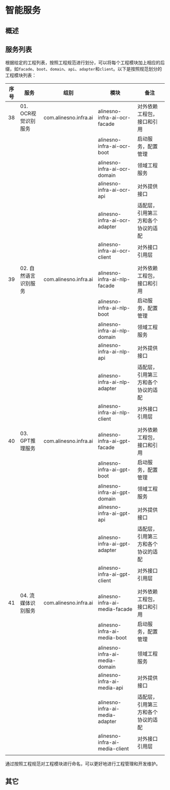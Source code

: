 # 智能服务

## 概述

## 服务列表

根据给定的工程列表，按照工程规范进行划分，可以将每个工程模块加上相应的后缀，如`facade`、`boot`、`domain`、`api`、`adapter`和`client`。以下是按照规范划分的工程模块列表：

| 序号 | 服务                 | 组别                  | 模块                            | 备注                               |
|:----:|----------------------|-----------------------|---------------------------------|------------------------------------|
| 38   | 01. OCR视觉识别服务  | com.alinesno.infra.ai | alinesno-infra-ai-ocr-facade    | 对外依赖工程包，接口和引用         |
|      |                      |                       | alinesno-infra-ai-ocr-boot      | 启动服务，配置管理                 |
|      |                      |                       | alinesno-infra-ai-ocr-domain    | 领域工程服务                       |
|      |                      |                       | alinesno-infra-ai-ocr-api       | 对外提供接口                       |
|      |                      |                       | alinesno-infra-ai-ocr-adapter   | 适配层，引用第三方和各个协议的适配 |
|      |                      |                       | alinesno-infra-ai-ocr-client    | 对外接口引用层                     |
|      |                      |                       |                                 |                                    |
| 39   | 02. 自然语言识别服务 | com.alinesno.infra.ai | alinesno-infra-ai-nlp-facade    | 对外依赖工程包，接口和引用         |
|      |                      |                       | alinesno-infra-ai-nlp-boot      | 启动服务，配置管理                 |
|      |                      |                       | alinesno-infra-ai-nlp-domain    | 领域工程服务                       |
|      |                      |                       | alinesno-infra-ai-nlp-api       | 对外提供接口                       |
|      |                      |                       | alinesno-infra-ai-nlp-adapter   | 适配层，引用第三方和各个协议的适配 |
|      |                      |                       | alinesno-infra-ai-nlp-client    | 对外接口引用层                     |
|      |                      |                       |                                 |
| 40   | 03. GPT推理服务      | com.alinesno.infra.ai | alinesno-infra-ai-gpt-facade    | 对外依赖工程包，接口和引用         |
|      |                      |                       | alinesno-infra-ai-gpt-boot      | 启动服务，配置管理                 |
|      |                      |                       | alinesno-infra-ai-gpt-domain    | 领域工程服务                       |
|      |                      |                       | alinesno-infra-ai-gpt-api       | 对外提供接口                       |
|      |                      |                       | alinesno-infra-ai-gpt-adapter   | 适配层，引用第三方和各个协议的适配 |
|      |                      |                       | alinesno-infra-ai-gpt-client    | 对外接口引用层                     |
|      |                      |                       |                                 |                                    |
| 41   | 04. 流媒体识别服务   | com.alinesno.infra.ai | alinesno-infra-ai-media-facade  | 对外依赖工程包，接口和引用         |
|      |                      |                       | alinesno-infra-ai-media-boot    | 启动服务，配置管理                 |
|      |                      |                       | alinesno-infra-ai-media-domain  | 领域工程服务                       |
|      |                      |                       | alinesno-infra-ai-media-api     | 对外提供接口                       |
|      |                      |                       | alinesno-infra-ai-media-adapter | 适配层，引用第三方和各个协议的适配 |
|      |                      |                       | alinesno-infra-ai-media-client  | 对外接口引用层                     |
|      |                      |                       |                                 |                                    |

通过按照工程规范对工程模块进行命名，可以更好地进行工程管理和开发维护。

## 其它
